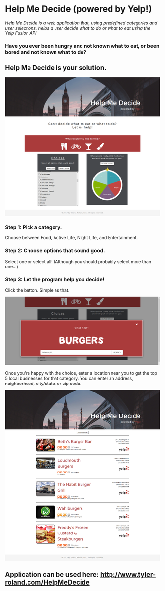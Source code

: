 # Help Me Decide (powered by Yelp!)

*Help Me Decide is a web application that, using predefined categories and user selections, helps a user decide what to do or what to eat using the Yelp Fusion API*

### Have you ever been hungry and not known what to eat, or been bored and not known what to do?

## Help Me Decide is your solution.


![Image of Help Me Decide](/img/helpmedecide.png)


### Step 1: Pick a category.

Choose between Food, Active Life, Night Life, and Entertainment.


### Step 2: Choose options that sound good.

Select one or select all! (Although you should probably select more than one...)


### Step 3: Let the program help you decide!

Click the button. Simple as that.


![Image of Chosen Result](/img/helpmedecide3.png)


Once you're happy with the choice, enter a location near you to get the top 5 local businesses for that category.
You can enter an address, neighborhood, city/state, or zip code.


![Image of Local Businesses](/img/helpmedecide2.png)


## Application can be used here: http://www.tyler-roland.com/HelpMeDecide


